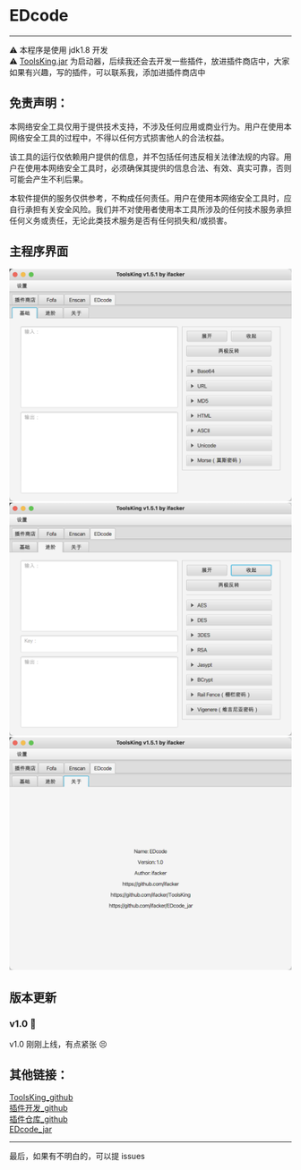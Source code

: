 # EDcode  
  
---   
⚠️ 本程序是使用 jdk1.8 开发  
⚠️ [ToolsKing.jar](https://github.com/ifacker/ToolsKing) 为启动器，后续我还会去开发一些插件，放进插件商店中，大家如果有兴趣，写的插件，可以联系我，添加进插件商店中

## 免责声明：
本网络安全工具仅用于提供技术支持，不涉及任何应用或商业行为。用户在使用本网络安全工具的过程中，不得以任何方式损害他人的合法权益。

该工具的运行仅依赖用户提供的信息，并不包括任何违反相关法律法规的内容。用户在使用本网络安全工具时，必须确保其提供的信息合法、有效、真实可靠，否则可能会产生不利后果。

本软件提供的服务仅供参考，不构成任何责任。用户在使用本网络安全工具时，应自行承担有关安全风险。我们并不对使用者使用本工具所涉及的任何技术服务承担任何义务或责任，无论此类技术服务是否有任何损失和/或损害。


## 主程序界面
<img src="img/1.png">
<img src="img/2.png">
<img src="img/3.png">

## 版本更新

### v1.0 🐶
v1.0 刚刚上线，有点紧张 😣

## 其他链接：
[ToolsKing_github](https://github.com/ifacker/ToolsKing)  
[插件开发_github](https://github.com/ifacker/ToolsKing_Plugin "欢迎大家一起前来开发")  
[插件仓库_github](https://github.com/ifacker/ToolsKingPluginLib "欢迎大家一起前来添加")  
[EDcode_jar](https://github.com/ifacker/EDcode_jar)

--- 
最后，如果有不明白的，可以提 issues